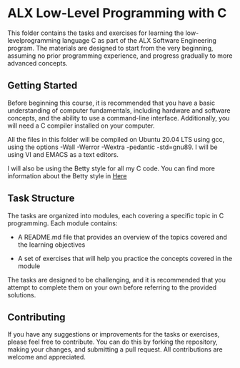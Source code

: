 # ALX Low-Level Programming with C

This folder contains the tasks and exercises for learning the low-levelprogramming language C as part of the ALX Software Engineering program.
The materials are designed to start from the very beginning, assuming no prior programming experience, and progress gradually to more advanced concepts.

## Getting Started

Before beginning this course, it is recommended that you have a basic understanding of computer fundamentals, including hardware and software concepts, and the ability to use a command-line interface. Additionally, you will need a C compiler installed on your computer.

All the files in this folder will be compiled on Ubuntu 20.04 LTS using gcc, using the options -Wall -Werror -Wextra -pedantic -std=gnu89. I will be using VI and EMACS as a text editors.

I will also be using the Betty style for all my C code. You can find more information about the Betty style in [Here](https://github.com/holbertonschool/Betty/wiki)

## Task Structure

The tasks are organized into modules, each covering a specific topic in C programming. Each module contains:

- A README.md file that provides an overview of the topics covered and the learning objectives
+ A set of exercises that will help you practice the concepts covered in the module

The tasks are designed to be challenging, and it is recommended that you attempt to complete them on your own before referring to the provided solutions.

## Contributing

If you have any suggestions or improvements for the tasks or exercises, please feel free to contribute. You can do this by forking the repository, making your changes, and submitting a pull request. All contributions are welcome and appreciated.